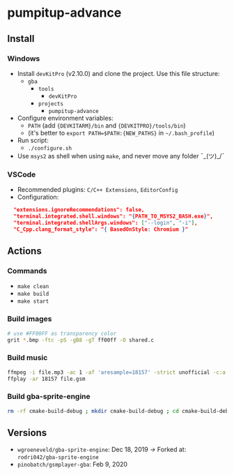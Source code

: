 # pumpitup-advance

## Install

### Windows

- Install `devKitPro` (v2.10.0) and clone the project. Use this file structure:
	* `gba`
		* `tools`
			* `devKitPro`
		* `projects`
			* `pumpitup-advance`
- Configure environment variables:
	* `PATH` (add `{DEVKITARM}/bin` and `{DEVKITPRO}/tools/bin`)
	* (it's better to `export PATH=$PATH:{NEW_PATHS}` in `~/.bash_profile`)
- Run script:
	* `./configure.sh`
- Use `msys2` as shell when using `make`, and never move any folder ¯\_(ツ)_/¯

### VSCode

- Recommended plugins: `C/C++ Extensions`, `EditorConfig`
- Configuration:

```json
  "extensions.ignoreRecommendations": false,
  "terminal.integrated.shell.windows": "{PATH_TO_MSYS2_BASH.exe}",
  "terminal.integrated.shellArgs.windows": ["--login", "-i"],
  "C_Cpp.clang_format_style": "{ BasedOnStyle: Chromium }"
```

## Actions

### Commands

- `make clean`
- `make build`
- `make start`

### Build images

```bash
# use #FF00FF as transparency color
grit *.bmp -ftc -pS -gB8 -gT ff00ff -O shared.c
```

### Build music

```bash
ffmpeg -i file.mp3 -ac 1 -af 'aresample=18157' -strict unofficial -c:a gsm file.gsm
ffplay -ar 18157 file.gsm
```

### Build gba-sprite-engine

```bash
rm -rf cmake-build-debug ; mkdir cmake-build-debug ; cd cmake-build-debug ; cmake ./../ -G "Unix Makefiles" ; make ; cp engine/libgba-sprite-engine.a ../../pumpitup-advance/libs/libgba-sprite-engine/lib/libgba-sprite-engine.a ; cd ../
```

## Versions

- `wgroeneveld/gba-sprite-engine`: Dec 18, 2019
  *->* Forked at: `rodri042/gba-sprite-engine`
- `pinobatch/gsmplayer-gba`: Feb 9, 2020
